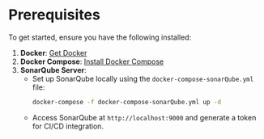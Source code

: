 # Prerequisites

To get started, ensure you have the following installed:

1. **Docker**: [Get Docker](https://www.docker.com/get-started)
2. **Docker Compose**: [Install Docker Compose](https://docs.docker.com/compose/install/)
3. **SonarQube Server**:
   - Set up SonarQube locally using the `docker-compose-sonarQube.yml` file:
     ```bash
     docker-compose -f docker-compose-sonarQube.yml up -d
     ```
   - Access SonarQube at `http://localhost:9000` and generate a token for CI/CD integration.